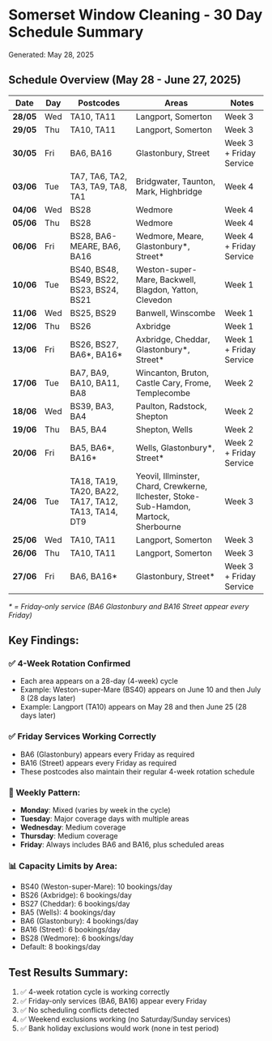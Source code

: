 # Somerset Window Cleaning - 30 Day Schedule Summary
Generated: May 28, 2025

## Schedule Overview (May 28 - June 27, 2025)

| Date | Day | Postcodes | Areas | Notes |
|------|-----|-----------|-------|-------|
| **28/05** | Wed | TA10, TA11 | Langport, Somerton | Week 3 |
| **29/05** | Thu | TA10, TA11 | Langport, Somerton | Week 3 |
| **30/05** | Fri | BA6, BA16 | Glastonbury, Street | Week 3 + Friday Service |
| **03/06** | Tue | TA7, TA6, TA2, TA3, TA9, TA8, TA1 | Bridgwater, Taunton, Mark, Highbridge | Week 4 |
| **04/06** | Wed | BS28 | Wedmore | Week 4 |
| **05/06** | Thu | BS28 | Wedmore | Week 4 |
| **06/06** | Fri | BS28, BA6-MEARE, BA6, BA16 | Wedmore, Meare, Glastonbury*, Street* | Week 4 + Friday Service |
| **10/06** | Tue | BS40, BS48, BS49, BS22, BS23, BS24, BS21 | Weston-super-Mare, Backwell, Blagdon, Yatton, Clevedon | Week 1 |
| **11/06** | Wed | BS25, BS29 | Banwell, Winscombe | Week 1 |
| **12/06** | Thu | BS26 | Axbridge | Week 1 |
| **13/06** | Fri | BS26, BS27, BA6*, BA16* | Axbridge, Cheddar, Glastonbury*, Street* | Week 1 + Friday Service |
| **17/06** | Tue | BA7, BA9, BA10, BA11, BA8 | Wincanton, Bruton, Castle Cary, Frome, Templecombe | Week 2 |
| **18/06** | Wed | BS39, BA3, BA4 | Paulton, Radstock, Shepton | Week 2 |
| **19/06** | Thu | BA5, BA4 | Shepton, Wells | Week 2 |
| **20/06** | Fri | BA5, BA6*, BA16* | Wells, Glastonbury*, Street* | Week 2 + Friday Service |
| **24/06** | Tue | TA18, TA19, TA20, BA22, TA17, TA12, TA13, TA14, DT9 | Yeovil, Illminster, Chard, Crewkerne, Ilchester, Stoke-Sub-Hamdon, Martock, Sherbourne | Week 3 |
| **25/06** | Wed | TA10, TA11 | Langport, Somerton | Week 3 |
| **26/06** | Thu | TA10, TA11 | Langport, Somerton | Week 3 |
| **27/06** | Fri | BA6, BA16* | Glastonbury, Street* | Week 3 + Friday Service |

*\* = Friday-only service (BA6 Glastonbury and BA16 Street appear every Friday)*

## Key Findings:

### ✅ 4-Week Rotation Confirmed
- Each area appears on a 28-day (4-week) cycle
- Example: Weston-super-Mare (BS40) appears on June 10 and then July 8 (28 days later)
- Example: Langport (TA10) appears on May 28 and then June 25 (28 days later)

### ✅ Friday Services Working Correctly
- BA6 (Glastonbury) appears every Friday as required
- BA16 (Street) appears every Friday as required
- These postcodes also maintain their regular 4-week rotation schedule

### 📍 Weekly Pattern:
- **Monday**: Mixed (varies by week in the cycle)
- **Tuesday**: Major coverage days with multiple areas
- **Wednesday**: Medium coverage
- **Thursday**: Medium coverage
- **Friday**: Always includes BA6 and BA16, plus scheduled areas

### 📊 Capacity Limits by Area:
- BS40 (Weston-super-Mare): 10 bookings/day
- BS26 (Axbridge): 6 bookings/day
- BS27 (Cheddar): 6 bookings/day
- BA5 (Wells): 4 bookings/day
- BA6 (Glastonbury): 4 bookings/day
- BA16 (Street): 6 bookings/day
- BS28 (Wedmore): 6 bookings/day
- Default: 8 bookings/day

## Test Results Summary:
1. ✅ 4-week rotation cycle is working correctly
2. ✅ Friday-only services (BA6, BA16) appear every Friday
3. ✅ No scheduling conflicts detected
4. ✅ Weekend exclusions working (no Saturday/Sunday services)
5. ✅ Bank holiday exclusions would work (none in test period)